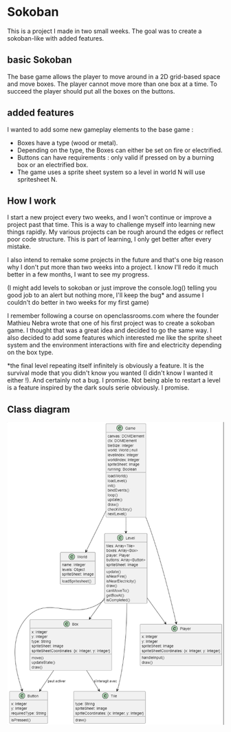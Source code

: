 # Sokoban

This is a project I made in two small weeks. The goal was to create a sokoban-like with added features.

## basic Sokoban

The base game allows the player to move around in a 2D grid-based space and move boxes. The player cannot move more than one box at a time. To succeed the player should put all the boxes on the buttons.

## added features

I wanted to add some new gameplay elements to the base game :

- Boxes have a type (wood or metal).
- Depending on the type, the Boxes can either be set on fire or electrified.
- Buttons can have requirements : only valid if pressed on by a burning box or an electrified box.
- The game uses a sprite sheet system so a level in world N will use spritesheet N.

## How I work

I start a new project every two weeks, and I won't continue or improve a project past that time. This is a way to challenge myself into learning new things rapidly. My various projects can be rough around the edges or reflect poor code structure. This is part of learning, I only get better after every mistake.

I also intend to remake some projects in the future and that's one big reason why I don't put more than two weeks into a project. I know I'll redo it much better in a few months, I want to see my progress.

(I might add levels to sokoban or just improve the console.log() telling you good job to an alert but nothing more, I'll keep the bug* and assume I couldn't do better in two weeks for my first game)

I remember following a course on openclassrooms.com where the founder Mathieu Nebra wrote that one of his first project was to create a sokoban game. I thought that was a great idea and decided to go the same way. I also decided to add some features which interested me like the sprite sheet system and the environment interactions with fire and electricity depending on the box type.

*the final level repeating itself infinitely is obviously a feature. It is the survival mode that you didn't know you wanted (I didn't know I wanted it either !). And certainly not a bug. I promise. Not being able to restart a level is a feature inspired by the dark souls serie obviously. I promise.

## Class diagram

![diagramme de classe](assets/readme/class_diagram.png)
